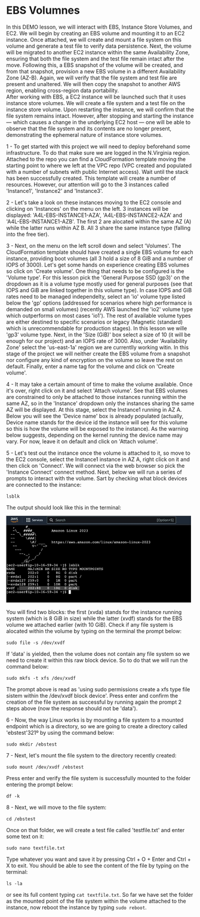 # EBS Volumnes 

In this DEMO lesson, we will interact with EBS, Instance Store Volumes, and EC2. We will begin by creating an EBS volume and mounting it to an EC2 instance. Once attached, we will create and mount a file system on this volume and generate a test file to verify data persistence. Next, the volume will be migrated to another EC2 instance within the same Availability Zone, ensuring that both the file system and the test file remain intact after the move. Following this, a EBS snapshot of the volume will be created, and from that snapshot, provision a new EBS volume in a different Availability Zone (AZ-B). Again, we will verify that the file system and test file are present and unaltered.
We will then copy the snapshot to another AWS region, enabling cross-region data portability. <br/>
After working with EBS, a EC2 instance will be launched such that it uses instance store volumes. We will create a file system and a test file on the instance store volume. Upon restarting the instance, we will confirm that the file system remains intact. However, after stopping and starting the instance — which causes a change in the underlying EC2 host — one will be able to observe that the file system and its contents are no longer present, demonstrating the ephemeral nature of instance store volumes. <br/>

1 - To get started with this project we will need to deploy beforehand some infrastructure. To do that make sure we are logged in the N.Virginia region. Attached to the repo you can find a CloudFormation template moving the starting point to where we left at the VPC repo (VPC created and populated with a number of subnets with public Internet access). Wait until the stack has been successfully created. This template will create a number of resources. However, our attention will go to the 3 instances called 'Instance1', 'Instance2' and 'Instance3'. <br/>

2 - Let's take a look on these instances moving to the EC2 console and clicking on 'Instances' on the menu on the left. 3 instances will be displayed: 'A4L-EBS-INSTANCE1-AZA', 'A4L-EBS-INSTANCE2-AZA' and 'A4L-EBS-INSTANCE1-AZB'. The first 2 are alocated within the same AZ (A) while the latter runs within AZ B. All 3 share the same instance type (falling into the free tier). <br/>

3 - Next, on the menu on the left scroll down and select 'Volumes'. The CloudFormation template should have created a single EBS volume for each instance, providing boot volumes (all 3 hold a size of 8 GiB and a number of IOPS of 3000). Let's get some hands on experience creating EBS volumes so click on 'Create volume'. One thing that needs to be configured is the 'Volume type'. For this lesson pick the 'General Purpose SSD (gp3)' on the dropdown as it is a volume type mostly used for general purposes (see that IOPS and GiB are linked together in this volume type). In case IOPS and GiB rates need to be managed independelty, select an 'io' volume type listed below the 'gp' options (addressed for scenarios where high performance is demanded on small volumes) (recently AWS launched the 'io2' volume type which outperforms on most cases 'io1'). The rest of available volume types are either destined to specific scenarios or legacy (Magnetic (standard) which is unrecommendable for production stages). In this lesson we wille 'gp3' volume type. Next, in the 'Size (GiB)' box select a size of 10 (it will be enough for our project) and an IOPS rate of 3000. Also, under 'Availability Zone' select the 'us-east-1a' region we are currentlly working witin. In this stage of the project we will neither create the EBS volume from a snapshot nor configure any kind of encryption on the volume so leave the rest on default. Finally, enter a name tag for the volume and click on 'Create volume'. <br/>

4 - It may take a certain amount of time to make the volume available. Once it's over, right click on it and select 'Attach volume'. See that EBS volumes are constrained to only be attached to those instances running within the same AZ, so in the 'Instance' dropdown only the instances sharing the same AZ will be displayed. At this stage, select the Instance1 running in AZ A. Below you will see the 'Device name' box is already populated (actually, Device name stands for the device id the instance will see for this volume so this is how the volume will be exposed to the instance). As the warning below suggests, depending on the kernel running the device name may vary. For now, leave it on default and click on 'Attach volume'. <br/>

5 - Let's test out the instance once the volume is attached to it, so move to the EC2 console, select the Instance1 instance in AZ A, right click on it and then click on 'Connect'. We will connect via the web browser so pick the 'Instance Connect' connect method. Next,
below we will run a series of prompts to interact with the volume. Sart by checking what block devices are connected to the instance:<br/>
```
lsblk
```
The output should look like this in the terminal: <br/>

![lsblk](lsblk.PNG)

You will find two blocks: the first (xvda) stands for the instance running system (which is 8 GiB in size) while the latter (xvdf) stands for the EBS volume we attached earlier (with 10 GiB). Check if any file system is alocated within the volume by typing on the terminal the prompt below: <br/>

```
sudo file -s /dev/xvdf
```
If 'data' is yielded, then the volume does not contain any file system so we need to create it within this raw block device. So to do that we will run the command below: <br/>
```
sudo mkfs -t xfs /dev/xvdf
```
The prompt above is read as 'using sudo permissions create a xfs type file sistem within the /dev/xvdf block device'. Press enter and confirm the creation of the file system as successful by running again the prompt 2 steps above (now the response should not be 'data'). <br/>

6 - Now, the way Linux works is by mounting a file system to a mounted endpoint which is a directory, so we are going to create a directory called 'ebstest'321º by using the command below: <br/>

```
sudo mkdir /ebstest
```

7 - Next, let's mount the file system to the directory recently created: <br/>

```
sudo mount /dev/xvdf /ebstest
```
Press enter and verify the file system is successfully mounted to the folder entering the prompt below: <br/>

```
df -k
```

8 - Next, we will move to the file system: <br/>

```
cd /ebstest
```
Once on that folder, we will create a test file called 'testfile.txt' and enter some text on it: <br/>

```
sudo nano textfile.txt
```
Type whatever you want and save it by pressing Ctrl + O + Enter and Ctrl + X to exit. You should be able to see the content of the file by typing on the terminal: <br/>

```
ls -la
```
or see its full content typing ``` cat textfile.txt ```. So far we have set the folder as the mounted point of the file system within the volume attached to the instance, now reboot the instance by typing ```sudo reboot```.<br/>

